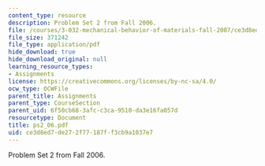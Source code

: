 ```yaml
---
content_type: resource
description: Problem Set 2 from Fall 2006.
file: /courses/3-032-mechanical-behavior-of-materials-fall-2007/ce3d8ed7de272f77187ff3cb9a1037e7_ps2_06.pdf
file_size: 371242
file_type: application/pdf
hide_download: true
hide_download_original: null
learning_resource_types:
- Assignments
license: https://creativecommons.org/licenses/by-nc-sa/4.0/
ocw_type: OCWFile
parent_title: Assignments
parent_type: CourseSection
parent_uid: 6f50cb68-3afc-c3ca-9510-da3e16fa057d
resourcetype: Document
title: ps2_06.pdf
uid: ce3d8ed7-de27-2f77-187f-f3cb9a1037e7
---
```

Problem Set 2 from Fall 2006.